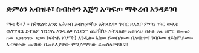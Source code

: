 ## ድምፅን አብዝቶ፣ ስብከትን እጅግ አጣፍጦ ማቅረብ እንዳይገባ

ማቴ 6፥7 - ስትጸልዩ እንደ አሕዛብ አብዝታችሁ አትጸልዩ። ግብር ዘአልቦ ምጣኔ ገዓር ውእቱ ወለገዓርኒ ይተልዎ ዝንጋኤ እንዲል።
አንድም ጨኸችሁ አትጸልዩ። `ኢትክላህ በሕቁ አላ ዘምር በመጠን ከመ ኢይዘንግዑ አኃው` (ፍትሐ ነገሥት) እንዲል።
እስመ ይመስሎሙ በአብዝኆ ንባቦሙ ዘይስምዖሙ። 
አብዝተው ጩኸው በመጸለያቸው የሚሰማቸው ይመስላቸዋልና።